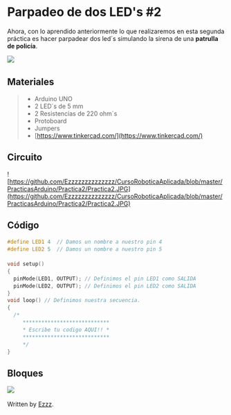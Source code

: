 # Parpadeo de dos LED's #2

Ahora, con lo aprendido anteriormente lo que realizaremos en esta segunda práctica es hacer parpadear dos led´s simulando la sirena de una **patrulla de policía**. 

![](https://thumbs.gfycat.com/TornPracticalEmu-size_restricted.gif)

## Materiales
> - Arduino UNO
> - 2 LED´s de 5 mm
> - 2 Resistencias de 220 ohm´s 
> - Protoboard 
> - Jumpers
> - [https://www.tinkercad.com/](https://www.tinkercad.com/)

## Circuito
![https://github.com/Ezzzzzzzzzzzzzz/CursoRoboticaAplicada/blob/master/PracticasArduino/Practica2/Practica2.JPG](https://github.com/Ezzzzzzzzzzzzzz/CursoRoboticaAplicada/blob/master/PracticasArduino/Practica2/Practica2.JPG)

## Código
```c
#define LED1 4	// Damos un nombre a nuestro pin 4
#define LED2 5	// Damos un nombre a nuestro pin 5

void setup()
{
  pinMode(LED1, OUTPUT); // Definimos el pin LED1 como SALIDA
  pinMode(LED2, OUTPUT); // Definimos el pin LED2 como SALIDA
}
void loop() // Definimos nuestra secuencia.
{
  /*
	 ****************************
	 * Escribe tu codigo AQUI!! *
	 ****************************
	 */
}
```
## Bloques 

![](https://media1.giphy.com/media/cMVgEhDeKzPwI/giphy.gif?w=1400)




Written by  [Ezzz](https://ezzzzzzzzzzzzzz.github.io/).
<!--stackedit_data:
eyJoaXN0b3J5IjpbLTE1NDk3MzE2MjUsLTE1ODM5MDMzMjcsLT
E4NDg3ODE1NTgsLTU2Njg4MDU3MCwtMTkzMjM2MTk5MCwtMTgx
MjM4OTEyNiwtNjkzMTk5MzFdfQ==
-->